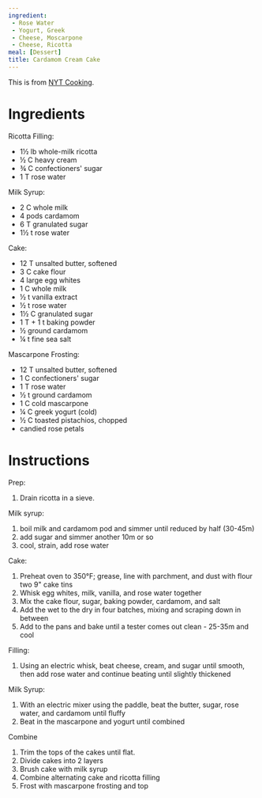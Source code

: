 ```yaml
---
ingredient:
 - Rose Water
 - Yogurt, Greek
 - Cheese, Moscarpone
 - Cheese, Ricotta
meal: [Dessert]
title: Cardamom Cream Cake
---
```


This is from [NYT Cooking](http://cooking.nytimes.com/recipes/1017901-cardamom-cream-cake).

# Ingredients

Ricotta Filling:

 * 1&frac12; lb whole-milk ricotta
 * &frac12; C heavy cream
 * &frac34; C confectioners' sugar
 * 1 T rose water

Milk Syrup:

 * 2 C whole milk
 * 4 pods cardamom
 * 6 T granulated sugar
 * 1&frac12; t rose water

Cake:

 * 12 T unsalted butter, softened
 * 3 C cake flour
 * 4 large egg whites
 * 1 C whole milk
 * &frac12; t vanilla extract
 * &frac12; t rose water
 * 1&frac12; C granulated sugar
 * 1 T + 1 t baking powder
 * &frac12; ground cardamom
 * &frac14; t fine sea salt

Mascarpone Frosting:

 * 12 T unsalted butter, softened
 * 1 C confectioners' sugar
 * 1 T rose water
 * &frac12; t ground cardamom
 * 1 C cold mascarpone
 * &frac14; C greek yogurt (cold)
 * &frac12; C toasted pistachios, chopped
 * candied rose petals

# Instructions

Prep:

 1. Drain ricotta in a sieve.

Milk syrup:

 1. boil milk and cardamom pod and simmer until reduced by half (30-45m)
 1. add sugar and simmer another 10m or so
 1. cool, strain, add rose water

Cake:

 1. Preheat oven to 350&deg;F; grease, line with parchment, and dust with flour two 9" cake tins
 1. Whisk egg whites, milk, vanilla, and rose water together
 1. Mix the cake flour, sugar, baking powder, cardamom, and salt
 1. Add the wet to the dry in four batches, mixing and scraping down in between
 1. Add to the pans and bake until a tester comes out clean - 25-35m and cool

Filling:

 1. Using an electric whisk, beat cheese, cream, and sugar until smooth, then add rose water and continue beating until slightly thickened

Milk Syrup:

 1. With an electric mixer using the paddle, beat the butter, sugar, rose water, and cardamom until fluffy
 1. Beat in the mascarpone and yogurt until combined

Combine

 1. Trim the tops of the cakes until flat.
 1. Divide cakes into 2 layers
 1. Brush cake with milk syrup
 1. Combine alternating cake and ricotta filling
 1. Frost with mascarpone frosting and top

